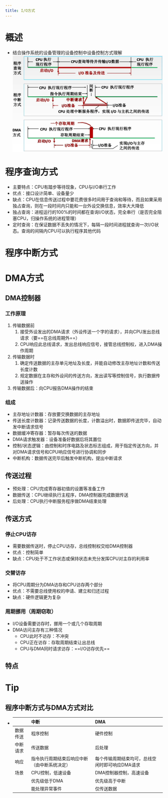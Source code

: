 ```yaml
---
title: I/O方式
---
```




# 概述

- 结合操作系统的设备管理的设备控制中设备控制方式理解![image-20250414214613278](./resource/image-20250414214613278.png)

# 程序查询方式

- 主要特点：CPU有踏步等待现象，CPU与I/O串行工作
- 优点：接口设计简单、设备量少
- 缺点：CPU在信息传送过程中要花费很多时间用于查询和等待，而且如果采用独占查询，则在一段时间内只能和一台外设交换信息，效率大大降低
- 独占查询：进程运行的100%的时间都在查询I/O状态，完全串行（是否完全阻塞CPU，归操作系统的进程管理）
- 定时查询：在保证数据不丢失的情况下，每隔一段时间进程就查询一次I/O状态。查询的间隔内CPU可以执行程序其他代码

# 程序中断方式

# DMA方式

## DMA控制器

### 工作原理

1. 传输数据前
   1. 接受外设发出的DMA请求（外设传送一个字的请求），并向CPU发出总线请求（要==在总线周期外==）
   2. CPU响应此总线请求，发出总线响应信号，接管总线控制权，进入DMA操作周期
2. 传输数据时
   1. 确定传送数据的主存单元地址及长度，并能自动修改主存地址计数和传送长度计数
   2. 规定数据在主存和外设间的传送方向，发出读写等控制信号，执行数据传送操作
3. 传输数据后：向CPU报告DMA操作的结束

### 组成

- 主存地址计数器：存放要交换数据的主存地址
- 传送长度计数器：记录传送数据的长度，计数溢出时，数据即传送完毕，自动发中断请求信号
- 数据缓冲寄存器：暂存每次传送的数据
- DMA请求触发器：设备准备好数据后将其置位
- 控制/状态逻辑：由控制和时序电路及状态标志组成，用于指定传送方向，并对DMA请求信号和CPU响应信号进行协调和同步
- 中断机构：数据传送完毕后触发中断机构，提出中断请求

## 传送过程

- 预处理：CPU完成寄存器初值的设置等准备工作
- 数据传送：CPU继续执行主程序，DMA控制器完成数据传送
- 后处理：CPU执行中断服务程序做DMA结束处理

## 传送方式

### 停止CPU访存

- 需要数据传送时，停止CPU访存，总线控制权交给DMA控制器
- 优点：控制简单
- 缺点：CPU处于不工作状态或保持状态未充分发挥CPU对主存的利用率

### 交替访存

- 将CPU周期分为DMA访存和CPU访存两个部分
- 优点：不需要总线使用权的申请、建立和归还过程
- 缺点：硬件逻辑更为复杂

### 周期挪用（周期窃取）

- I/O设备需要访存时，挪用一个或几个存取周期
- DMA访问主存有三种情况
  - CPU此时不访存：不冲突
  - CPU正在访存：存取周期结束让出总线
  - CPU与DMA同时请求访存：==I/O访存优先==

## 特点

# Tip

## 程序中断方式与DMA方式对比

- |          | 中断                                         | DMA                                             |
  | -------- | -------------------------------------------- | ----------------------------------------------- |
  | 数据传送 | 程序控制                                     | 硬件控制                                        |
  | 中断请求 | 传送数据                                     | 后处理                                          |
  | 响应     | 指令执行周期结束后响应中断（由中断系统决定） | 每个传输周期结束均可，总线空闲时即可响应DMA请求 |
  | 场景     | CPU控制，低速设备                            | DMA控制器控制，高速设备                         |
  |          | 优先级低于DMA                                | 优先级高于中断                                  |
  |          | 能处理异常事件                               | 仅传送数据                                      |

  